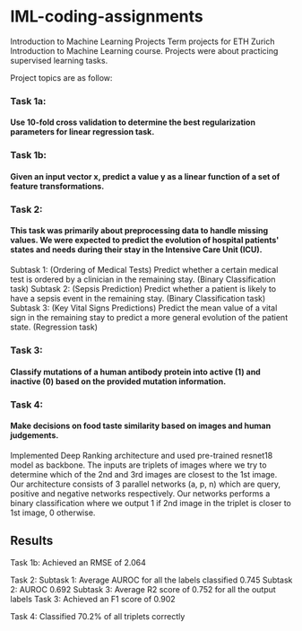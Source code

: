# IML-coding-assignments

Introduction to Machine Learning Projects
Term projects for ETH Zurich Introduction to Machine Learning course. Projects were about practicing supervised learning tasks.

Project topics are as follow:

### Task 1a: 
#### Use 10-fold cross validation to determine the best regularization parameters for linear regression task.

### Task 1b: 
#### Given an input vector x, predict a value y as a linear function of a set of feature transformations.

### Task 2: 
#### This task was primarily about preprocessing data to handle missing values. We were expected to predict the evolution of hospital patients' states and needs during their stay in the Intensive Care Unit (ICU).

Subtask 1: (Ordering of Medical Tests) Predict whether a certain medical test is ordered by a clinician in the remaining stay. (Binary Classification task)
Subtask 2: (Sepsis Prediction) Predict whether a patient is likely to have a sepsis event in the remaining stay. (Binary Classification task)
Subtask 3: (Key Vital Signs Predictions) Predict the mean value of a vital sign in the remaining stay to predict a more general evolution of the patient state. (Regression task)

### Task 3: 
#### Classify mutations of a human antibody protein into active (1) and inactive (0) based on the provided mutation information.

### Task 4: 
#### Make decisions on food taste similarity based on images and human judgements.

Implemented Deep Ranking architecture and used pre-trained resnet18 model as backbone. The inputs are triplets of images where we try to determine which of the 2nd and 3rd images are closest to the 1st image. Our architecture consists of 3 parallel networks (a, p, n) which are query, positive and negative networks respectively. Our networks performs a binary classification where we output 1 if 2nd image in the triplet is closer to 1st image, 0 otherwise.

## Results

Task 1b: Achieved an RMSE of 2.064

Task 2:
Subtask 1: Average AUROC for all the labels classified 0.745
Subtask 2: AUROC 0.692
Subtask 3: Average R2 score of 0.752 for all the output labels
Task 3: Achieved an F1 score of 0.902

Task 4: Classified 70.2% of all triplets correctly
